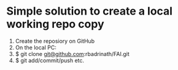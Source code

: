 # Simple solution to create a local working repo copy
1. Create the reposiory on GitHub
2. On the local PC:
  1. $ git clone git@github.com:rbadrinath/FAI.git
  2. $ git add/commit/push etc.
